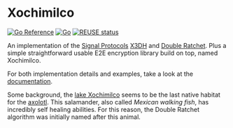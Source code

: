 # Xochimilco

[![Go Reference](https://pkg.go.dev/badge/github.com/sour-is/xochimilco.svg)](https://pkg.go.dev/github.com/sour-is/xochimilco)
[![Go](https://github.com/sour-is/xochimilco/actions/workflows/go.yml/badge.svg)](https://github.com/sour-is/xochimilco/actions/workflows/go.yml)
[![REUSE status](https://api.reuse.software/badge/github.com/sour-is/xochimilco)](https://api.reuse.software/info/github.com/sour-is/xochimilco)

An implementation of the [Signal Protocols][signal-docs] [X3DH][signal-x3dh] and [Double Ratchet][signal-double-ratchet].
Plus a simple straightforward usable E2E encryption library build on top, named Xochimilco.

For both implementation details and examples, take a look at the [documentation][go-doc].

Some background, the [lake Xochimilco][wiki-xochimilco] seems to be the last native habitat for the [axolotl][wiki-axolotl].
This salamander, also called _Mexican walking fish_, has incredibly self healing abilities.
For this reason, the Double Ratchet algorithm was initially named after this animal.

[go-doc]: https://pkg.go.dev/github.com/sour-is/xochimilco
[signal-docs]: https://signal.org/docs/
[signal-x3dh]: https://signal.org/docs/specifications/x3dh/
[signal-double-ratchet]: https://signal.org/docs/specifications/doubleratchet/
[wiki-axolotl]: https://en.wikipedia.org/wiki/Axolotl
[wiki-xochimilco]: https://en.wikipedia.org/wiki/Lake_Xochimilco
